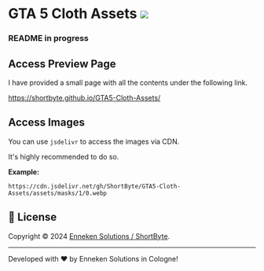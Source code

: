 # GTA 5 Cloth Assets <a href="https://www.paypal.com/donate/?hosted_button_id=2M2DMNEHGLGP4" target="_blank"><img src="https://img.shields.io/badge/Donate-PayPal-fcba03.svg"/></a>

### README in progress

## Access Preview Page
I have provided a small page with all the contents under the following link.

https://shortbyte.github.io/GTA5-Cloth-Assets/


## Access Images

You can use `jsdelivr` to access the images via CDN.

It's highly recommended to do so.

**Example:**

```
https://cdn.jsdelivr.net/gh/ShortByte/GTA5-Cloth-Assets/assets/masks/1/0.webp
```

## 📝 License

Copyright © 2024 [Enneken Solutions / ShortByte](https://github.com/ShortByte).<br />

---

Developed with ❤️ by Enneken Solutions in Cologne!
